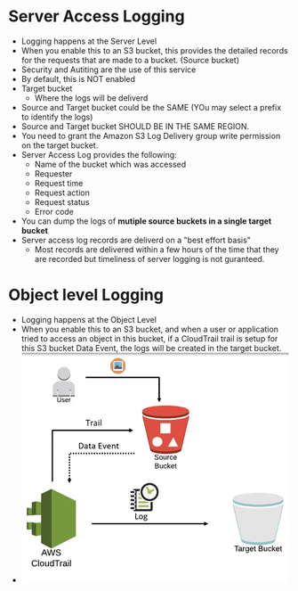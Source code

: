 # Server Access Logging
  - Logging happens at the Server Level
  - When you enable this to an S3 bucket, this provides the detailed records for the requests that are made to a bucket. (Source bucket)
  - Security and Autiting are the use of this service
  - By default, this is NOT enabled
  - Target bucket
      - Where the logs will be deliverd 
  - Source and Target bucket could be the SAME (YOu may select a prefix to identify the logs)
  - Source and Target bucket SHOULD BE IN THE SAME REGION.
  - You need to grant the Amazon S3 Log Delivery group write permission on the target bucket. 
  - Server Access Log provides the following:
      - Name of the bucket which was accessed
      - Requester
      - Request time
      - Request action
      - Request status 
      - Error code
   - You can dump the logs of **mutiple source buckets in a single target bucket**
   - Server access log records are deliverd on a "best effort basis"
      - Most records are delivered within a few hours of the time that they are recorded but timeliness of server logging is not guranteed. 
   
  # Object level Logging
   - Logging happens at the Object Level
   - When you enable this to an S3 bucket, and when a user or application tried to access an object in this bucket, if a CloudTrail trail      is setup for this S3 bucket Data Event, the logs will be created in the target bucket.
   -  ![ObjectLevelLoggins.PNG](/ObjectLevelLoggins.PNG)
